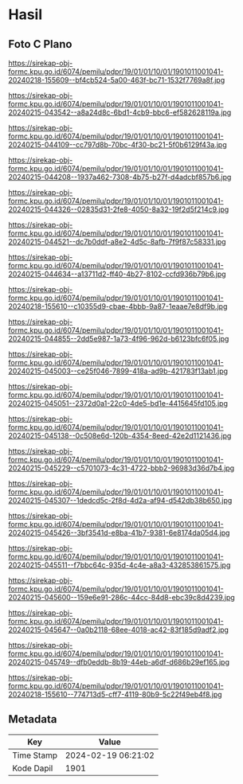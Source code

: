 # Hasil

## Foto C Plano

https://sirekap-obj-formc.kpu.go.id/6074/pemilu/pdpr/19/01/01/10/01/1901011001041-20240218-155609--bf4cb524-5a00-463f-bc71-1532f7769a8f.jpg

https://sirekap-obj-formc.kpu.go.id/6074/pemilu/pdpr/19/01/01/10/01/1901011001041-20240215-043542--a8a24d8c-6bd1-4cb9-bbc6-ef582628119a.jpg

https://sirekap-obj-formc.kpu.go.id/6074/pemilu/pdpr/19/01/01/10/01/1901011001041-20240215-044109--cc797d8b-70bc-4f30-bc21-5f0b6129f43a.jpg

https://sirekap-obj-formc.kpu.go.id/6074/pemilu/pdpr/19/01/01/10/01/1901011001041-20240215-044208--1937a462-7308-4b75-b27f-d4adcbf857b6.jpg

https://sirekap-obj-formc.kpu.go.id/6074/pemilu/pdpr/19/01/01/10/01/1901011001041-20240215-044326--02835d31-2fe8-4050-8a32-19f2d5f214c9.jpg

https://sirekap-obj-formc.kpu.go.id/6074/pemilu/pdpr/19/01/01/10/01/1901011001041-20240215-044521--dc7b0ddf-a8e2-4d5c-8afb-7f9f87c58331.jpg

https://sirekap-obj-formc.kpu.go.id/6074/pemilu/pdpr/19/01/01/10/01/1901011001041-20240215-044634--a13711d2-ff40-4b27-8102-ccfd936b79b6.jpg

https://sirekap-obj-formc.kpu.go.id/6074/pemilu/pdpr/19/01/01/10/01/1901011001041-20240218-155610--c10355d9-cbae-4bbb-9a87-1eaae7e8df9b.jpg

https://sirekap-obj-formc.kpu.go.id/6074/pemilu/pdpr/19/01/01/10/01/1901011001041-20240215-044855--2dd5e987-1a73-4f96-962d-b6123bfc6f05.jpg

https://sirekap-obj-formc.kpu.go.id/6074/pemilu/pdpr/19/01/01/10/01/1901011001041-20240215-045003--ce25f046-7899-418a-ad9b-421783f13ab1.jpg

https://sirekap-obj-formc.kpu.go.id/6074/pemilu/pdpr/19/01/01/10/01/1901011001041-20240215-045051--2372d0a1-22c0-4de5-bd1e-4415645fd105.jpg

https://sirekap-obj-formc.kpu.go.id/6074/pemilu/pdpr/19/01/01/10/01/1901011001041-20240215-045138--0c508e6d-120b-4354-8eed-42e2d1121436.jpg

https://sirekap-obj-formc.kpu.go.id/6074/pemilu/pdpr/19/01/01/10/01/1901011001041-20240215-045229--c5701073-4c31-4722-bbb2-96983d36d7b4.jpg

https://sirekap-obj-formc.kpu.go.id/6074/pemilu/pdpr/19/01/01/10/01/1901011001041-20240215-045307--1dedcd5c-2f8d-4d2a-af94-d542db38b650.jpg

https://sirekap-obj-formc.kpu.go.id/6074/pemilu/pdpr/19/01/01/10/01/1901011001041-20240215-045426--3bf3541d-e8ba-41b7-9381-6e8174da05d4.jpg

https://sirekap-obj-formc.kpu.go.id/6074/pemilu/pdpr/19/01/01/10/01/1901011001041-20240215-045511--f7bbc64c-935d-4c4e-a8a3-432853861575.jpg

https://sirekap-obj-formc.kpu.go.id/6074/pemilu/pdpr/19/01/01/10/01/1901011001041-20240215-045600--159e6e91-286c-44cc-84d8-ebc39c8d4239.jpg

https://sirekap-obj-formc.kpu.go.id/6074/pemilu/pdpr/19/01/01/10/01/1901011001041-20240215-045647--0a0b2118-68ee-4018-ac42-83f185d9adf2.jpg

https://sirekap-obj-formc.kpu.go.id/6074/pemilu/pdpr/19/01/01/10/01/1901011001041-20240215-045749--dfb0eddb-8b19-44eb-a6df-d686b29ef165.jpg

https://sirekap-obj-formc.kpu.go.id/6074/pemilu/pdpr/19/01/01/10/01/1901011001041-20240218-155610--774713d5-cff7-4119-80b9-5c22f49eb4f8.jpg


## Metadata

| Key        | Value               |
| ---------- | ------------------- |
| Time Stamp | 2024-02-19 06:21:02 |
| Kode Dapil | 1901                |



